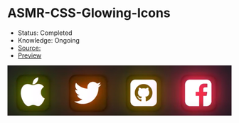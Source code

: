 # ASMR-CSS-Glowing-Icons
- Status: Completed
- Knowledge: Ongoing
- [Source:](https://www.youtube.com/watch?v=qaUf4l9Tth4)
- [Preview](https://shadowsilver07.github.io/ASMR-CSS-Glowing-Icons/)

![plot](./Resources/1.png)
